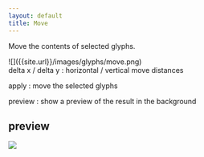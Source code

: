 ```yaml
---
layout: default
title: Move
---
```


Move the contents of selected glyphs.

<div class='row'>

<div class='col' markdown='1'>
![]({{site.url}}/images/glyphs/move.png)
</div>

<div class='col' markdown='1'>
delta x / delta y
: horizontal / vertical move distances

apply
: move the selected glyphs

preview
: show a preview of the result in the background
</div>

</div>

preview
-------

![]({{site.url}}/images/glyphs/move_preview.png)

